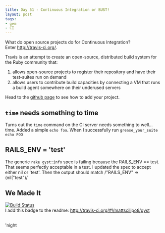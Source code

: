 ```yaml
---
title: Day 51 - Continuous Integration or BUST!
layout: post
tags:
- gem
- CI
---
```


What do open source projects do for Continuous Integration?  
Enter <http://travis-ci.org/>.

Travis is an attempt to create an open-source, distributed build system for the Ruby community that:

1. allows open-source projects to register their repository and have their test-suites run on demand
2. allows users to contribute build capacities by connecting a VM that runs a build agent somewhere on their underused servers

Head to the [github page](https://github.com/travis-ci/travis-ci) to see how to add your project.


`time` needs something to time
---------------------------

Turns out the `time` command on the CI server needs something to well...
time.  Added a simple `echo foo`.
    When I successfully run `grease_your_suite echo FOO`

RAILS_ENV = 'test'
------------------
The generic `rake gyst:info` spec is failing because the RAILS_ENV ==
test.  That seems perfectly acceptable in a test.  I updated the spec to
accept either nil or 'test'.
    Then the output should match /"RAILS_ENV" => (nil|"test")/


We Made It
----------
[![Build Status](https://secure.travis-ci.org/mattscilipoti/gyst.png)](http://travis-ci.org/mattscilipoti/gyst)   
I add this badge to the readme: <http://travis-ci.org/#!/mattscilipoti/gyst>

<br/>
'night
